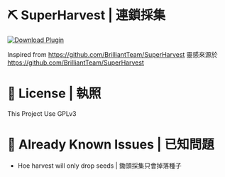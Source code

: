 # ⛏️ SuperHarvest | 連鎖採集

[![Download Plugin](https://custom-icon-badges.herokuapp.com/badge/-Download-blue?style=for-the-badge&logo=download&logoColor=white "Download")](https://poggit.pmmp.io/p/SuperHarvest/)


Inspired from https://github.com/BrilliantTeam/SuperHarvest
靈感來源於 https://github.com/BrilliantTeam/SuperHarvest

# 🪪 License | 執照
This Project Use GPLv3

# 🥲 Already Known Issues | 已知問題
- Hoe harvest will only drop seeds | 鋤頭採集只會掉落種子